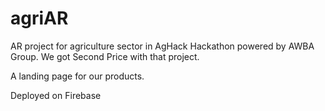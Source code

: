 # agriAR
AR project for agriculture sector in AgHack Hackathon powered by AWBA Group. We got Second Price with that project.

A landing page for our products.

Deployed on Firebase
